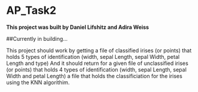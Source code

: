 # AP_Task2

**This project was built by Daniel Lifshitz and Adira Weiss**

##Currently in building...

This project should work by getting a file of classified irises (or points)
that holds 5 types of identification (width, sepal Length, sepal Width, petal Length and type)
And it should return for a given file of unclassified irises (or points)
that holds 4 types of identification (width, sepal Length, sepal Width and petal Length)
a file that holds the classificiation for the irises using the KNN algorithim.
